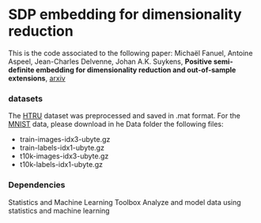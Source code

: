 # SDP embedding for dimensionality reduction
This is the code associated to the following paper:
Michaël Fanuel, Antoine Aspeel, Jean-Charles Delvenne, Johan A.K. Suykens, **Positive semi-definite embedding for dimensionality reduction and out-of-sample extensions**, [arxiv](https://arxiv.org/abs/1711.07271)

### datasets

The [HTRU](https://archive.ics.uci.edu/ml/datasets/HTRU2) dataset was preprocessed and saved in .mat format.
For the [MNIST](http://yann.lecun.com/exdb/mnist/) data, please download in he Data folder the following files:
- train-images-idx3-ubyte.gz
- train-labels-idx1-ubyte.gz
- t10k-images-idx3-ubyte.gz
- t10k-labels-idx1-ubyte.gz
### Dependencies
Statistics and Machine Learning Toolbox
Analyze and model data using statistics and machine learning
